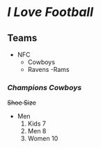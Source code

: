 # _I Love Football_

## **Teams**

- NFC
  - Cowboys
  - Ravens
  -Rams

### **_Champions Cowboys_**

~~Shoe Size~~

  - Men
    1. Kids 7
    2. Men 8
    3. Women 10
